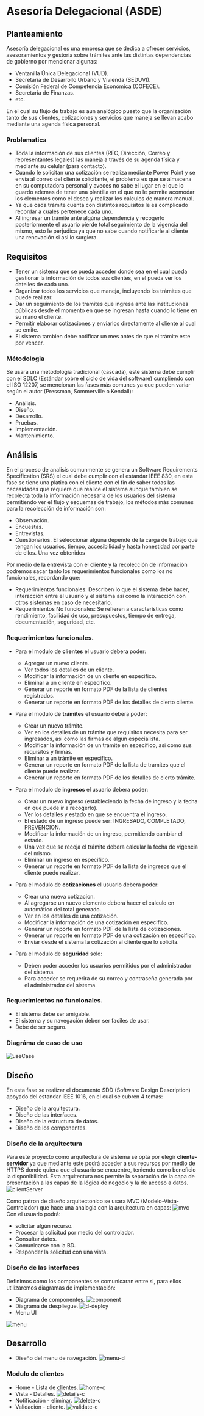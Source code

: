 # Asesoría Delegacional (ASDE)
## Planteamiento
Asesoría delegacional es una empresa que se dedica a ofrecer servicios, asesoramientos y gestoria sobre trámites ante las distintas dependencias de gobierno por mencionar algunas:
- Ventanilla Única Delegacional (VUD).
- Secretaria de Desarrollo Urbano y Vivienda (SEDUVI).
- Comisión Federal de Competencia Económica (COFECE).
- Secretaria de Finanzas.
- etc.

En el cual su flujo de trabajo es aun analógico puesto que la organización tanto de sus clientes, cotizaciones y servicios que maneja se llevan acabo mediante una agenda física personal.

### Problematica
- Toda la información de sus clientes (RFC, Dirección, Correo y representantes legales) las maneja a través de su agenda física y mediante su celular (para contacto).
- Cuando le solicitan una cotización se realiza mediante Power Point y se envia al correo del cliente solicitante, el problema es que se almacena en su computadora personal y aveces no sabe el lugar en el que lo guardo ademas de tener una plantilla en el que no le permite acomodar los elementos como el desea y realizar los calculos de manera manual.
- Ya que cada trámite cuenta con distintos requisitos le es complicado recordar a cuales pertenece cada uno.
- Al ingresar un trámite ante algúna dependencia y recogerlo posteriormente el usuario pierde total seguimiento de la vigencia del mismo, esto le perjudica ya que no sabe cuando notificarle al cliente una renovación si asi lo surgiera.

## Requisitos
- Tener un sistema que se pueda acceder donde sea en el cual pueda gestionar la información de todos sus clientes, en el pueda ver los datelles de cada uno.
- Organizar todos los servicios que maneja, incluyendo los trámites que puede realizar.
- Dar un seguimiento de los tramites que ingresa ante las instituciones públicas desde el momento en que se ingresan hasta cuando lo tiene en su mano el cliente.
- Permitir elaborar cotizaciones y enviarlos directamente al cliente al cual se emite.
- El sistema tambien debe notificar un mes antes de que el trámite este por vencer.

### Métodologia
Se usara una metodologia tradicional (cascada), este sistema debe cumplir con el SDLC (Estándar sobre el ciclo de vida del software) cumpliendo con el ISO 12207, se mencionan las fases más comunes ya que pueden variar según el autor (Pressman, Sommerville o Kendall):
- Análisis.
- Diseño.
- Desarrollo.
- Pruebas.
- Implementación.
- Mantenimiento.

## Análisis 
En el proceso de analisis comunmente se genera un Software Requirements Specification (SRS) el cual debe cumplir con el estandar IEEE 830, en esta fase se tiene una platica con el cliente con el fin de saber todas las necesidades que requiere que realice el sistema aunque tambien se recolecta toda la información necesaria de los usuarios del sistema permitiendo ver el flujo y esquemas de trabajo, los métodos más comunes para la recolección de información son:
- Observación.
- Encuestas.
- Entrevistas.
- Cuestionarios.
El seleccionar alguna depende de la carga de trabajo que tengan los usuarios, tiempo, accesibilidad y hasta honestidad por parte de ellos.
Una vez obtenidos 

Por medio de la entrevista con el cliente y la recolección de información podremos sacar tanto los requerimientos funcionales como los no funcionales, recordando que:
- Requerimientos funcionales:  Describen lo que el sistema debe hacer, interacción entre el usuario y el sistema asi como la interacción con otros sistemas en caso de necesitarlo.
- Requerimientos No funcionales: Se refieren a características como rendimiento, facilidad de uso, presupuestos, tiempo de entrega, documentación, seguridad, etc.

### Requerimientos funcionales.
- Para el modulo de **clientes** el usuario debera poder:
	
    - Agregar un nuevo cliente.
    - Ver todos los detalles de un cliente.
    - Modificar la información de un cliente en especifico.
    - Eliminar a un cliente en especifico.
    - Generar un reporte en formato PDF de la lista de clientes registrados.
    - Generar un reporte en formato PDF de los detalles de cierto cliente.
- Para el modulo de **trámites** el usuario debera poder:
	
    - Crear un nuevo trámite.
    - Ver en los detalles de un trámite que requisitos necesita para ser ingresados, asi como las firmas de algun especialista.
    - Modificar la información de un trámite en especifico, asi como sus requisitos y firmas.
    - Eliminar a un trámite en especifico.
    - Generar un reporte en formato PDF de la lista de tramites que el cliente puede realizar.
    - Generar un reporte en formato PDF de los detalles de cierto trámite.
- Para el modulo de **ingresos** el usuario debera poder:
	
    - Crear un nuevo ingreso (estableciendo la fecha de ingreso y la fecha en que puede ir a recogerlo).
    - Ver los detalles y estado en que se encuentra el ingreso.
    - El estado de un ingreso puede ser: INGRESADO, COMPLETADO, PREVENCION.
    - Modificar la información de un ingreso, permitiendo cambiar el estado.
    - Una vez que se recoja el trámite debera calcular la fecha de vigencia del mismo.
    - Eliminar un ingreso en especifico.
    - Generar un reporte en formato PDF de la lista de ingresos que el cliente puede realizar.
- Para el modulo de **cotizaciones** el usuario debera poder:
	
    - Crear una nueva cotizacion.
    - Al agregarse un nuevo elemento debera hacer el calculo en automático del total generado.
    - Ver en los detalles de una cotización.
    - Modificar la información de una cotización en especifico.
    - Generar un reporte en formato PDF de la lista de cotizaciones.
    - Generar un reporte en formato PDF de una cotización en especifico.
    - Enviar desde el sistema la cotización al cliente que lo solicita.
- Para el modulo de **seguridad** solo:
	- Deben poder acceder los usuarios permitidos por el administrador del sistema.
    - Para acceder se requerira de su correo y contraseña generada por el administrador del sistema.
    
### Requerimientos no funcionales.
- El sistema debe ser amigable.
- El sistema y su navegación deben ser faciles de usar.
- Debe de ser seguro.

### Diagráma de caso de uso
![useCase][use-case]



## Diseño
En esta fase se realizar el documento SDD (Software Design Description) apoyado del estandar IEEE 1016, en el cual se cubren 4 temas:
- Diseño de la arquitectura.
- Diseño de las interfaces.
- Diseño de la estructura de datos.
- Diseño de los componentes.

### Diseño de la arquitectura
Para este proyecto como arquitectura de sistema se opta por elegir **cliente-servidor** ya que mediante este podrá acceder a sus recursos por medio de HTTPS donde quiera que el usuario se encuentre, teniendo como beneficio la disponibilidad.
Esta arquitectura nos permite la separación de la capa de presentación a las capas de la lógica de negocio y la de acceso a datos.
![clientServer][client-server]

Como patron de diseño arquitectonico se usara MVC (Modelo-Vista-Controlador) que hace una analogia con la arquitectura en capas:
![mvc][design-mvc]
Con el usuario podrá:
- solicitar algún recurso.
- Procesar la solicitud por medio del controlador.
- Consultar datos.
- Comunicarse con la BD.
- Responder la solicitud con una vista.

### Diseño de las interfaces
Definimos como los componentes se comunicaran entre si, para ellos utilizaremos diagramas de implementación:
- Diagrama de componentes.
![component][component-diagram]
- Diagrama de despliegue.
![d-deploy][deploy-diagram]
- Menu UI

![menu][menu-ui]

## Desarrollo
- Diseño del menu de navegación.
![menu-d][design-menu]

### Modulo de clientes
- Home - Lista de clientes.
![home-c][home-clientes]
- Vista - Detalles.
![details-c][details-cliente]
- Notificación - eliminar.
![delete-c][delete-cliente]
- Validación - cliente.
![validate-c][validate-cliente]


[use-case]: https://raw.githubusercontent.com/Cruz-Bdllo/asde/master/img-readme/use_case.png "Diagram Use Case"
[client-server]: https://raw.githubusercontent.com/Cruz-Bdllo/asde/master/img-readme/client_server.png "Design MVC"
[design-mvc]: https://raw.githubusercontent.com/Cruz-Bdllo/asde/master/img-readme/mvc.png "Design MVC"
[component-diagram]: https://raw.githubusercontent.com/Cruz-Bdllo/asde/master/img-readme/component_diagram.png "Component Diagram"
[deploy-diagram]: https://raw.githubusercontent.com/Cruz-Bdllo/asde/master/img-readme/d_deploy.png "Deploy Diagram"
[menu-ui]: https://raw.githubusercontent.com/Cruz-Bdllo/asde/master/img-readme/menu.png "Menu UI"
[design-menu]: https://raw.githubusercontent.com/Cruz-Bdllo/asde/master/img-readme/design-menu.png "Menu Design"
[home-clientes]: https://raw.githubusercontent.com/Cruz-Bdllo/asde/master/img-readme/home_client.png "Home clientes"
[details-cliente]: https://raw.githubusercontent.com/Cruz-Bdllo/asde/master/img-readme/detail_client.png "Details clientes"
[delete-cliente]: https://raw.githubusercontent.com/Cruz-Bdllo/asde/master/img-readme/confirm_delete_client.png "Confirm clientes"
[validate-cliente]: https://raw.githubusercontent.com/Cruz-Bdllo/asde/master/img-readme/save_repre.png "Validate clientes"
